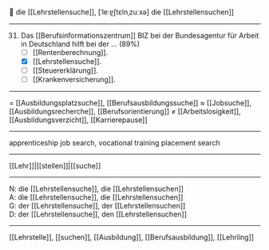 🔴 die [[Lehrstellensuche]], [ˈleːɐ̯ʃtɛlnˌzuːxə]
die [[Lehrstellensuchen]]

---
31. Das [[Berufsinformationszentrum]] BIZ bei der Bundesagentur für Arbeit in Deutschland hilft bei der … (89%)
	- [ ] [[Rentenberechnung]].
	- [x] [[Lehrstellensuche]].
	- [ ] [[Steuererklärung]].
	- [ ] [[Krankenversicherung]].

---
= [[Ausbildungsplatzsuche]], [[Berufsausbildungssuche]]
≈ [[Jobsuche]], [[Ausbildungsrecherche]], [[Berufsorientierung]]
≠ [[Arbeitslosigkeit]], [[Ausbildungsverzicht]], [[Karrierepause]]

---
apprenticeship job search, vocational training placement search

---
[[Lehr]]|[[stellen]]|[[suche]]

---
N: die [[Lehrstellensuche]], die [[Lehrstellensuchen]]  
A: die [[Lehrstellensuche]], die [[Lehrstellensuchen]]  
G: der [[Lehrstellensuche]], der [[Lehrstellensuchen]]  
D: der [[Lehrstellensuche]], den [[Lehrstellensuchen]]  

---
[[Lehrstelle]], [[suchen]], [[Ausbildung]], [[Berufsausbildung]], [[Lehrling]]